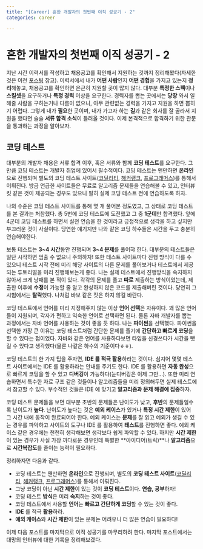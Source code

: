 ```yaml
---
title: "[Career] 흔한 개발자의 첫번째 이직 성공기 - 2"
categories: career

---
```


# 흔한 개발자의 첫번째 이직 성공기 - 2

지난 시간 이력서를 작성하고 채용공고를 확인해서 지원하는 것까지 정리해봤다(자세한 것은 이전 [포스팅](https://monkey3199.github.io/carrer/2019/04/20/first-career.html) 참고). 이력서에서 내가 **어떤 사람**인지 **어떤 경험**을 가지고 있는지 **정리**해놓고, 채용공고를 확인하면 은근히 지원할 곳이 많지 않다. 대부분 **특정한 스펙**이나 **스킬셋**을 요구하거나 **특정 경력** 이상을 요구한다. 경력자를 뽑는 곳에서는 **당장** 와서 일해줄 사람을 구하는거나 다름이 없으니, 아무 관련없는 경력을 가지고 지원을 하면 뽑히기 어렵다. 그렇게 내가 **필요**한 곳이며, 내가 가고자 하는 **길**과 같은 회사를 잘 골라서 지원을 했다면 슬슬 **서류 합격 소식**이 들려올 것이다. 이제 본격적으로 합격하기 위한 관문을 통과하는 과정을 알아보자.

## 코딩 테스트

대부분의 개발자 채용은 서류 합격 이후, 혹은 서류와 함께 **코딩 테스트**를 요구한다. 그만큼 코딩 테스트는 개발자 취업에 있어서 필수적이다. 코딩 테스트는 왠만하면 **온라인**으로 진행되며 별도의 코딩 테스트 사이트([코딜리티](https://www.codility.com/), [해커랭크](https://www.hackerrank.com/), [프로그래머스](https://programmers.co.kr/))를 통해서 이뤄진다. 방금 언급한 사이트들은 무료로 알고리즘 문제들을 연습해볼 수 있고, 인터뷰 킷 같은 것이 제공되는 경우도 있으니 필히 실제 코딩 테스트 전에 연습하도록 하자.

나의 수준은 코딩 테스트 사이트를 통해 몇 개 풀어본 정도였고, 그 상태로 코딩 테스트를 본 결과는 처참했다. 총 5번에 코딩 테스트에 도전했고 그 중 **1군데**만 합격했다. 앞에 4군데 코딩 테스트를 하면서 실전 연습을 한 것이라고 긍정적으로 생각을 하고 싶지만 부끄러운 것이 사실이다. 당연한 얘기지만 나와 같은 코딩 하수들은 시간을 두고 충분히 연습해야한다.

보통 테스트는 **3~4 시간**동안 진행되며 **3~4 문제**를 풀어햐 한다. 대부분의 테스트들은 일단 시작하면 멈출 수 없으니 주의하자! 또한 테스트 사이트마다 진행 방식이 다를 수 있으니 테스트 시작 전에 미리 해당 사이트의 다른 문제를 풀어보거나 테스트에서 제공되는 튜토리얼을 미리 진행해보는게 좋다. 나는 실제 테스트에서 진행방식을 숙지하지 않아서 크게 낭패를 본 적이 있다. 각각의 문제를 풀고 **따로** 제출하는 방식이었는데, 제출한 이후에 **수정**이 가능할 줄 알고 완성하지 않은 코드를 제출해버린 것이다. 당연히 그 시험에서는 **탈락**했다. 나처럼 바보 같은 짓은 하지 않길 바란다.

코딩 테스트에서 언어를 미리 지정해주지 않는 이상 **언어 선택**은 자유이다. 꽤 많은 언어들이 지원되며, 각자가 편하고 익숙한 언어로 선택하면 된다. 물론 자바 개발자를 뽑는 과정에서는 자바 언어를 사용하는 것이 좋을 듯 하다. 나는 **파이썬**을 선택했다. 파이썬을 선택한 가장 큰 이유는 코딩 테스트처럼 간단한 문제를 풀기에 **간단하고 빠르게 코딩**을 할 수 있다는 점이었다. 자바와 같은 언어를 사용하다보면 타입을 신경쓰다가 시간을 뺏길 수 있다고 생각했다(물론 나같은 하수의 기준이다ㅎㅎ).

코딩 테스트의 한 가지 팁을 주자면, **IDE 를 적극 활용**하라는 것이다. 심지어 몇몇 테스트 사이트에서는 IDE 를 활용하라는 안내를 주기도 한다. IDE 를 활용하면 **자동 완성**으로 빠르게 코딩을 할 수 있고 **디버깅**이 가능하다(눈디버깅은 이제 그만...). 또한 미리 연습하면서 특수한 자료 구조 같은 것들이나 알고리즘들을 미리 정의해두면 실제 테스트에서 참고할 수 있다. 부수적인 것들은 IDE 에 맞기고 **알고리즘과 문제 해결에 집중**하자.

코딩 테스트 문제들을 보면 대부분 초반의 문제들은 난이도가 낮고, **후반**의 문제들일수록 난이도가 **높다**. 난이도가 높다는 것은 **예외 케이스**가 있거나 **특정 시간 제한**이 있어 그 시간 내에 동작이 완료되어야 한다. 예외 케이스는 **문제**를 잘 읽고 예외가 생길 수 있는 경우를 파악하고 사이트의 도구나 IDE 를 활용하여 **테스트**를 진행하면 좋다. 예외 케이스 같은 경우에는 천천히 생각해보면 생각보다 쉽게 파악할 수 있다. 하지만 **시간 제한**이 있는 경우가 사실 가장 까다로운 경우인데 특별한 **아이디어(트릭)**나 **알고리즘**으로 **시간복잡도**를 줄이는 능력이 필요하다. 

정리하자면 다음과 같다.

* 코딩 테스트는 왠만하면 **온라인**으로 진행되며, 별도의 **코딩 테스트 사이트**([코딜리티](https://www.codility.com/), [해커랭크](https://www.hackerrank.com/), [프로그래머스](https://programmers.co.kr/))를 통해서 이뤄진다.
* 그냥 코딩이 아닌 **시간 제한**이 있는 것이 **코딩 테스트**이다. **연습, 공부**하자!
* 코딩 테스트 **방식**은 미리 **숙지**하는 것이 좋다.
* 코딩 테스트에서 사용할 **언어**는 **빠르고 간단하게 코딩**할 수 있는 것이 좋다.
* **IDE** 를 적극 **활용**하라.
* **예외 케이스**와 **시간 제한**이 있는 문제는 어려우니 더 많은 연습이 필요하다!



이제 다음 포스트를 마지막으로 이직 성공기를 마무리하려 한다. 마지막 포스트에서는 대망의 인터뷰에 대한 기록을 정리해보겠다.


